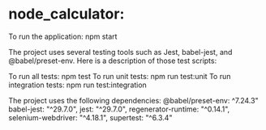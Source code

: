 # node_calculator:
To run the application:
npm start

The project uses several testing tools such as Jest, babel-jest, and @babel/preset-env. Here is a description of those test scripts:

To run all tests:
npm test
To run unit tests:
npm run test:unit
To run integration tests:
npm run test:integration


The project uses the following dependencies:
@babel/preset-env: ^7.24.3"
babel-jest: "^29.7.0",
jest: "^29.7.0",
regenerator-runtime: "^0.14.1",
selenium-webdriver: "^4.18.1",
supertest: "^6.3.4"
